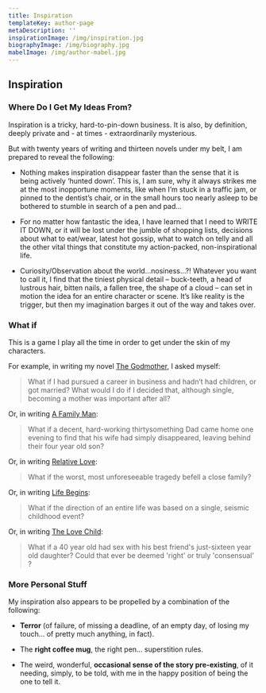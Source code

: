 ```yaml
---
title: Inspiration
templateKey: author-page
metaDescription: ''
inspirationImage: /img/inspiration.jpg
biographyImage: /img/biography.jpg
mabelImage: /img/author-mabel.jpg
---
```


## Inspiration

### Where Do I Get My Ideas From?

Inspiration is a tricky, hard-to-pin-down business. It is also, by definition, deeply private and - at times - extraordinarily mysterious.

But with twenty years of writing and thirteen novels under my belt, I am prepared to reveal the following:

- Nothing makes inspiration disappear faster than the sense that it is being actively ‘hunted down’. This is, I am sure, why it always strikes me at the most inopportune moments, like when I’m stuck in a traffic jam, or pinned to the dentist’s chair, or in the small hours too nearly asleep to be bothered to stumble in search of a pen and pad...

- For no matter how fantastic the idea, I have learned that I need to WRITE IT DOWN, or it will be lost under the jumble of shopping lists, decisions about what to eat/wear, latest hot gossip, what to watch on telly and all the other vital things that constitute my action-packed, non-inspirational life.

- Curiosity/Observation about the world…nosiness…?! Whatever you want to call it, I find that the tiniest physical detail – buck-teeth, a head of lustrous hair, bitten nails, a fallen tree, the shape of a cloud – can set in motion the idea for an entire character or scene. It’s like reality is the trigger, but then my imagination barges it out of the way and takes over.

### What if

This is a game I play all the time in order to get under the skin of my characters.

For example, in writing my novel [The Godmother](/books/the-godmother), I asked myself:

> What if I had pursued a career in business and hadn’t had children, or got married? What would I do if I decided that, although single, becoming a mother was important after all?

Or, in writing [A Family Man](/books/a-family-man):

> What if a decent, hard-working thirtysomething Dad came home one evening to find that his wife had simply disappeared, leaving behind their four year old son?

Or, in writing [Relative Love](/books/relative-love):

> What if the worst, most unforeseeable tragedy befell a close family?

Or, in writing [Life Begins](/books/life-begins):

> What if the direction of an entire life was based on a single, seismic childhood event?

Or, in writing [The Love Child](/books/the-love-child):

> What if a 40 year old had sex with his best friend's just-sixteen year old daughter? Could that ever be deemed 'right' or truly 'consensual' ?

### More Personal Stuff

My inspiration also appears to be propelled by a combination of the following:

- **Terror** (of failure, of missing a deadline, of an empty day, of losing my touch... of pretty much anything, in fact).

- The **right coffee mug**, the right pen... superstition rules.

- The weird, wonderful, **occasional sense of the story pre-existing**, of it needing, simply, to be told, with me in the happy position of being the one to tell it.

